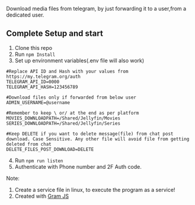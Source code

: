 Download media files from telegram, by just forwarding it to a user,from a dedicated user.

## Complete Setup and start
1. Clone this repo
2. Run `npm Install`
3. Set up environment variables(.env file will also work)
```
#Replace API ID and Hash with your values from https://my.telegram.org/auth
TELEGRAM_API_ID=0000
TELEGRAM_API_HASH=123456789

#Download files only if forwarded from below user
ADMIN_USERNAME=@username

#Remember to keep \ or/ at the end as per platform
MOVIES_DOWNLOADPATH=/Shared/Jellyfin/Movies
SERIES_DOWNLOADPATH=/Shared/Jellyfin/Series

#Keep DELETE if you want to delete message(file) from chat post download. Case Sensitive. Any other file will avoid file from getting deleted from chat
DELETE_FILES_POST_DOWNLOAD=DELETE

```
4. Run `npm run listen`
5. Authenticate with Phone number and 2F Auth code. 

Note: 
1. Create a service file in linux, to execute the program as a service!
2. Created with [Gram JS](https://gram.js.org/) 
